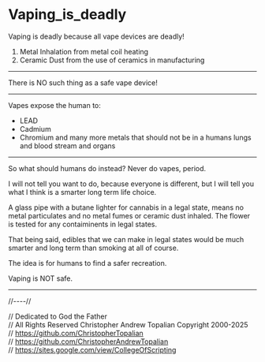 # Vaping_is_deadly
Vaping is deadly because all vape devices are deadly!
1. Metal Inhalation from metal coil heating
2. Ceramic Dust from the use of ceramics in manufacturing

---

There is NO such thing as a safe vape device!

---

Vapes expose the human to:
* LEAD
* Cadmium
* Chromium
and many more metals that should not be in a humans lungs and blood stream and organs

---

So what should humans do instead? Never do vapes, period.

I will not tell you want to do, because everyone is different, but I will tell you what I think is a smarter long term life choice.

A glass pipe with a butane lighter for cannabis in a legal state, means no metal particulates and no metal fumes or ceramic dust inhaled. The flower is tested for any contaiminents in legal states.

That being said, edibles that we can make in legal states would be much smarter and long term than smoking at all of course.

The idea is for humans to find a safer recreation.

Vaping is NOT safe.

---

//----//

// Dedicated to God the Father  
// All Rights Reserved Christopher Andrew Topalian Copyright 2000-2025  
// https://github.com/ChristopherTopalian  
// https://github.com/ChristopherAndrewTopalian  
// https://sites.google.com/view/CollegeOfScripting

